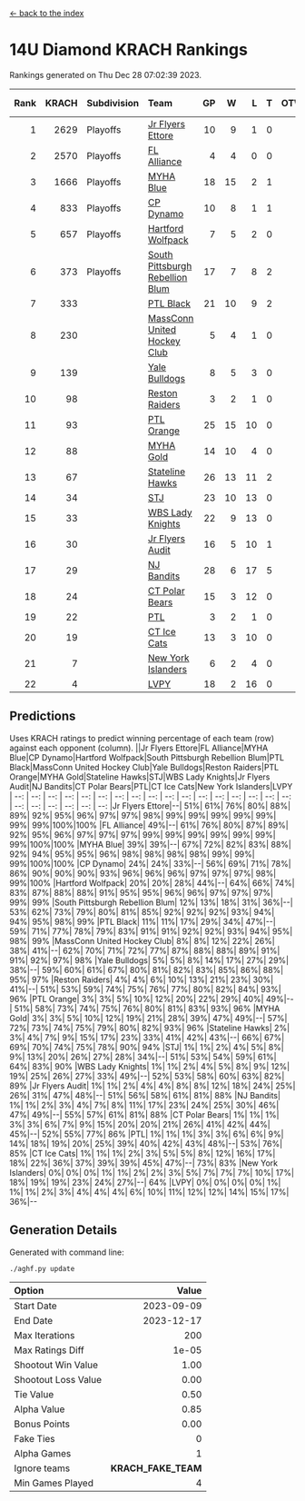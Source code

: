 [<- back to the index](readme.md)
# 14U Diamond KRACH Rankings
Rankings generated on Thu Dec 28 07:02:39 2023.

Rank|KRACH|Subdivision|Team|GP|W|L|T|OTW|OTL|SoS|Exp Wins|Win Diff
---:|---:|:---|:---|---:|---:|---:|---:|---:|---:|---:|---:|---:
1|2629|Playoffs|[Jr Flyers Ettore](https://gamesheetstats.com/seasons/3663/teams/140817/schedule)|10|9|1|0|0|1|357|9.8|-0.0
2|2570|Playoffs|[FL Alliance](https://gamesheetstats.com/seasons/3663/teams/156905/schedule)|4|4|0|0|0|0|85|4.8|-0.0
3|1666|Playoffs|[MYHA Blue](https://gamesheetstats.com/seasons/3663/teams/140816/schedule)|18|15|2|1|2|0|365|16.3|-0.0
4|833|Playoffs|[CP Dynamo](https://gamesheetstats.com/seasons/3663/teams/140823/schedule)|10|8|1|1|0|0|247|9.4|0.0
5|657|Playoffs|[Hartford Wolfpack](https://gamesheetstats.com/seasons/3663/teams/140814/schedule)|7|5|2|0|0|1|379|5.8|-0.0
6|373|Playoffs|[South Pittsburgh Rebellion Blum](https://gamesheetstats.com/seasons/3663/teams/140812/schedule)|17|7|8|2|0|0|954|8.9|0.0
7|333||[PTL Black](https://gamesheetstats.com/seasons/3663/teams/140815/schedule)|21|10|9|2|0|0|852|11.8|-0.0
8|230||[MassConn United Hockey Club](https://gamesheetstats.com/seasons/3663/teams/140810/schedule)|5|4|1|0|0|0|127|4.9|0.0
9|139||[Yale Bulldogs](https://gamesheetstats.com/seasons/3663/teams/156906/schedule)|8|5|3|0|1|0|117|5.9|0.0
10|98||[Reston Raiders](https://gamesheetstats.com/seasons/3663/teams/140829/schedule)|3|2|1|0|0|0|104|2.9|0.0
11|93||[PTL Orange](https://gamesheetstats.com/seasons/3663/teams/140821/schedule)|25|15|10|0|1|1|181|15.9|0.0
12|88||[MYHA Gold](https://gamesheetstats.com/seasons/3663/teams/140824/schedule)|14|10|4|0|0|1|43|10.9|0.0
13|67||[Stateline Hawks](https://gamesheetstats.com/seasons/3663/teams/140813/schedule)|26|13|11|2|1|1|247|14.9|0.0
14|34||[STJ](https://gamesheetstats.com/seasons/3663/teams/140822/schedule)|23|10|13|0|1|0|169|10.9|0.0
15|33||[WBS Lady Knights](https://gamesheetstats.com/seasons/3663/teams/140825/schedule)|22|9|13|0|0|0|291|9.9|0.0
16|30||[Jr Flyers Audit](https://gamesheetstats.com/seasons/3663/teams/140819/schedule)|16|5|10|1|0|0|148|6.4|0.0
17|29||[NJ Bandits](https://gamesheetstats.com/seasons/3663/teams/140811/schedule)|28|6|17|5|0|0|413|9.4|0.0
18|24||[CT Polar Bears](https://gamesheetstats.com/seasons/3663/teams/140818/schedule)|15|3|12|0|0|0|501|3.9|0.0
19|22||[PTL](https://gamesheetstats.com/seasons/3663/teams/140827/schedule)|3|2|1|0|0|0|12|2.9|0.0
20|19||[CT Ice Cats](https://gamesheetstats.com/seasons/3663/teams/140826/schedule)|13|3|10|0|0|1|209|3.9|0.0
21|7||[New York Islanders](https://gamesheetstats.com/seasons/3663/teams/140832/schedule)|6|2|4|0|0|0|25|2.9|0.0
22|4||[LVPY](https://gamesheetstats.com/seasons/3663/teams/140820/schedule)|18|2|16|0|0|0|43|2.9|0.0

## Predictions
Uses KRACH ratings to predict winning percentage of each team (row) against each opponent (column).
||Jr Flyers Ettore|FL Alliance|MYHA Blue|CP Dynamo|Hartford Wolfpack|South Pittsburgh Rebellion Blum|PTL Black|MassConn United Hockey Club|Yale Bulldogs|Reston Raiders|PTL Orange|MYHA Gold|Stateline Hawks|STJ|WBS Lady Knights|Jr Flyers Audit|NJ Bandits|CT Polar Bears|PTL|CT Ice Cats|New York Islanders|LVPY
| --: | --: | --: | --: | --: | --: | --: | --: | --: | --: | --: | --: | --: | --: | --: | --: | --: | --: | --: | --: | --: | --: | --: 
|Jr Flyers Ettore|--| 51%| 61%| 76%| 80%| 88%| 89%| 92%| 95%| 96%| 97%| 97%| 98%| 99%| 99%| 99%| 99%| 99%| 99%| 99%|100%|100%
|FL Alliance| 49%|--| 61%| 76%| 80%| 87%| 89%| 92%| 95%| 96%| 97%| 97%| 97%| 99%| 99%| 99%| 99%| 99%| 99%| 99%|100%|100%
|MYHA Blue| 39%| 39%|--| 67%| 72%| 82%| 83%| 88%| 92%| 94%| 95%| 95%| 96%| 98%| 98%| 98%| 98%| 99%| 99%| 99%|100%|100%
|CP Dynamo| 24%| 24%| 33%|--| 56%| 69%| 71%| 78%| 86%| 90%| 90%| 90%| 93%| 96%| 96%| 96%| 97%| 97%| 97%| 98%| 99%|100%
|Hartford Wolfpack| 20%| 20%| 28%| 44%|--| 64%| 66%| 74%| 83%| 87%| 88%| 88%| 91%| 95%| 95%| 96%| 96%| 97%| 97%| 97%| 99%| 99%
|South Pittsburgh Rebellion Blum| 12%| 13%| 18%| 31%| 36%|--| 53%| 62%| 73%| 79%| 80%| 81%| 85%| 92%| 92%| 92%| 93%| 94%| 94%| 95%| 98%| 99%
|PTL Black| 11%| 11%| 17%| 29%| 34%| 47%|--| 59%| 71%| 77%| 78%| 79%| 83%| 91%| 91%| 92%| 92%| 93%| 94%| 95%| 98%| 99%
|MassConn United Hockey Club|  8%|  8%| 12%| 22%| 26%| 38%| 41%|--| 62%| 70%| 71%| 72%| 77%| 87%| 88%| 88%| 89%| 91%| 91%| 92%| 97%| 98%
|Yale Bulldogs|  5%|  5%|  8%| 14%| 17%| 27%| 29%| 38%|--| 59%| 60%| 61%| 67%| 80%| 81%| 82%| 83%| 85%| 86%| 88%| 95%| 97%
|Reston Raiders|  4%|  4%|  6%| 10%| 13%| 21%| 23%| 30%| 41%|--| 51%| 53%| 59%| 74%| 75%| 76%| 77%| 80%| 82%| 84%| 93%| 96%
|PTL Orange|  3%|  3%|  5%| 10%| 12%| 20%| 22%| 29%| 40%| 49%|--| 51%| 58%| 73%| 74%| 75%| 76%| 80%| 81%| 83%| 93%| 96%
|MYHA Gold|  3%|  3%|  5%| 10%| 12%| 19%| 21%| 28%| 39%| 47%| 49%|--| 57%| 72%| 73%| 74%| 75%| 79%| 80%| 82%| 93%| 96%
|Stateline Hawks|  2%|  3%|  4%|  7%|  9%| 15%| 17%| 23%| 33%| 41%| 42%| 43%|--| 66%| 67%| 69%| 70%| 74%| 75%| 78%| 90%| 94%
|STJ|  1%|  1%|  2%|  4%|  5%|  8%|  9%| 13%| 20%| 26%| 27%| 28%| 34%|--| 51%| 53%| 54%| 59%| 61%| 64%| 83%| 90%
|WBS Lady Knights|  1%|  1%|  2%|  4%|  5%|  8%|  9%| 12%| 19%| 25%| 26%| 27%| 33%| 49%|--| 52%| 53%| 58%| 60%| 63%| 82%| 89%
|Jr Flyers Audit|  1%|  1%|  2%|  4%|  4%|  8%|  8%| 12%| 18%| 24%| 25%| 26%| 31%| 47%| 48%|--| 51%| 56%| 58%| 61%| 81%| 88%
|NJ Bandits|  1%|  1%|  2%|  3%|  4%|  7%|  8%| 11%| 17%| 23%| 24%| 25%| 30%| 46%| 47%| 49%|--| 55%| 57%| 61%| 81%| 88%
|CT Polar Bears|  1%|  1%|  1%|  3%|  3%|  6%|  7%|  9%| 15%| 20%| 20%| 21%| 26%| 41%| 42%| 44%| 45%|--| 52%| 55%| 77%| 86%
|PTL|  1%|  1%|  1%|  3%|  3%|  6%|  6%|  9%| 14%| 18%| 19%| 20%| 25%| 39%| 40%| 42%| 43%| 48%|--| 53%| 76%| 85%
|CT Ice Cats|  1%|  1%|  1%|  2%|  3%|  5%|  5%|  8%| 12%| 16%| 17%| 18%| 22%| 36%| 37%| 39%| 39%| 45%| 47%|--| 73%| 83%
|New York Islanders|  0%|  0%|  0%|  1%|  1%|  2%|  2%|  3%|  5%|  7%|  7%|  7%| 10%| 17%| 18%| 19%| 19%| 23%| 24%| 27%|--| 64%
|LVPY|  0%|  0%|  0%|  0%|  1%|  1%|  1%|  2%|  3%|  4%|  4%|  4%|  6%| 10%| 11%| 12%| 12%| 14%| 15%| 17%| 36%|--

## Generation Details

Generated with command line:
```
./aghf.py update
```

| Option | Value |
| :----- | ----: |
| Start Date | 2023-09-09 |
| End Date | 2023-12-17 |
| Max Iterations | 200 |
| Max Ratings Diff | 1e-05 |
| Shootout Win Value | 1.00 |
| Shootout Loss Value | 0.00 |
| Tie Value | 0.50 |
| Alpha Value | 0.85 |
| Bonus Points | 0.00 |
| Fake Ties | 0 |
| Alpha Games | 1 |
| Ignore teams | __KRACH_FAKE_TEAM__ |
| Min Games Played | 4 |

